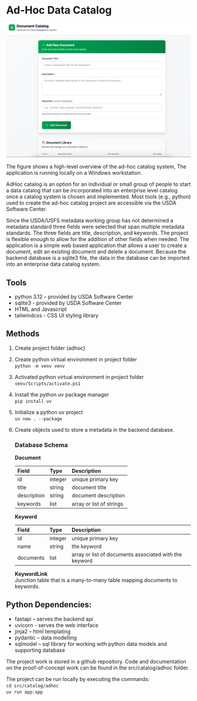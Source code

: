 # Ad-Hoc Data Catalog

![Ad-hoc Catalog POC](images/adhoc-1.png)

The figure shows a high-level overview of the ad-hoc catalog system, The application is running locally on a Windows workstation.

AdHoc catalog is an option for an individual or small group of people to start a data catalog that can be incorporated into an enterprise level catalog once a catalog system is chosen and implemented.  Most tools (e.g., python) used to create the ad-hoc catalog project are accessible via the USDA Software Center.

Since the USDA/USFS metadata working group has not determined a metadata standard three fields were selected that span multiple metadata standards.  The three fields are title, description, and keywords.  The project is flexible enough to allow for the addition of other fields when needed.  The application is a simple web based application that allows a user to create a document, edit an existing document and delete a document.  Because the backend database is a sqlite3 file, the data in the database can be imported into an enterprise data catalog system.

## Tools

* python 3.12 – provided by USDA Software Center
* sqlite3 - provided by USDA Software Center
* HTML and Javascript
* tailwindcss - CSS UI styling library

## Methods
1. Create project folder (adhoc)  

2. Create python virtual environment in project folder  
   `python -m venv venv`

3. Activated python virtual environment in project folder  
   `venv/Scripts/activate.ps1`

4. Install the python uv package manager  
    `pip install uv`  

5. Initialize a python uv project  
    `uv new . --package`

6. Create objects used to store a metadata in the backend database.

    ### Database Schema

    **Document**

    | Field | Type | Description |
    |-------|------|-------------|
    | id | integer | unique primary key |
    | title | string | document title |
    | description | string | document description |
    | keywords | list | array or list of strings |

    **Keyword**

    | Field | Type | Description |
    |-------|------|-------------|
    | id | integer | unique primary key |
    | name | string | the keyword |
    | documents | list | array or list of documents associated with the keyword |

    **KeywordLink**  
    Junction table that is a many-to-many table mapping documents to keywords.

## Python Dependencies:
* fastapi – serves the backend api
* uvicorn - serves the web interface
* jinja2 – html templating
* pydantic – data modelling
* sqlmodel – sql library for working with python data models and supporting database

The project work is stored in a github repository.  Code and documentation on the proof-of-concept work can be found in the src/catalog/adhoc folder.

The project can be run locally by executing the commands:  
`cd src/catalog/adhoc`  
`uv run app:app`  